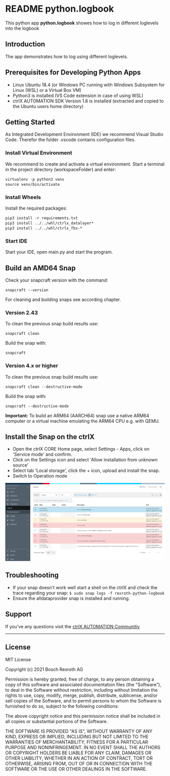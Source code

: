 # README python.logbook

This python app __python.logbook__ showes how to log in different loglevels into the logbook

## Introduction

The app demonstrates how to log using different loglevels.


## Prerequisites for Developing Python Apps

* Linux Ubuntu 18.4 (or Windows PC running with Windows Subsystem for Linux (WSL) or a Virtual Box VM)
* Python3 is installed (VS Code extension in case of using WSL) 
* ctrlX AUTOMATION SDK Version 1.8 is installed (extracted and copied to the Ubuntu users home directory)

## Getting Started

As Integrated Development Environment (IDE) we recommend Visual Studio Code.
Therefor the folder .vscode contains configuration files.

### Install Virtual Environment

We recommend to create and activate a virtual environment. Start a terminal in the project directory (workspaceFolder) and enter:

    virtualenv -p python3 venv
    source venv/bin/activate

### Install Wheels

Install the required packages:

    pip3 install -r requirements.txt
    pip3 install ../../whl/ctrlx_datalayer*
    pip3 install ../../whl/ctrlx_fbs-*

### Start IDE

Start your IDE, open main.py and start the program.

## Build an AMD64 Snap

Check your snapcraft version with the command:

    snapcraft --version

For cleaning and building snaps see according chapter.

### Version 2.43

To clean the previous snap build results use:

    snapcraft clean

Build the snap with:

    snapcraft

### Version 4.x or higher

To clean the previous snap build results use:

    snapcraft clean --destructive-mode

Build the snap with:

    snapcraft --destructive-mode

__Important:__  To build an ARM64 (AARCH64) snap use a native ARM64 computer or a virtual machine emulating the ARM64 CPU e.g. with QEMU.


## Install the Snap on the ctrlX

* Open the ctrlX CORE Home page, select Settings - Apps, click on 'Service mode' and confirm.
* Click on the Settings icon and select 'Allow installation from unknown source'
* Select tab 'Local storage', click the + icon, upload and install the snap.
* Switch to Operation mode

![logbook](docs/images/python.logbook/loglevels.png)


## Troubleshooting

* If your snap doesn't work well start a shell on the ctrlX and check the trace regarding your snap: `$ sudo snap logs -f rexroth-python-logbook`
* Ensure the alldataprovider snap is installed and running.

## Support

If you've any questions visit the [ctrlX AUTOMATION Communitiy](https://developer.community.boschrexroth.com/)

___

## License

MIT License

Copyright (c) 2021 Bosch Rexroth AG

Permission is hereby granted, free of charge, to any person obtaining a copy
of this software and associated documentation files (the "Software"), to deal
in the Software without restriction, including without limitation the rights
to use, copy, modify, merge, publish, distribute, sublicense, and/or sell
copies of the Software, and to permit persons to whom the Software is
furnished to do so, subject to the following conditions:

The above copyright notice and this permission notice shall be included in all
copies or substantial portions of the Software.

THE SOFTWARE IS PROVIDED "AS IS", WITHOUT WARRANTY OF ANY KIND, EXPRESS OR
IMPLIED, INCLUDING BUT NOT LIMITED TO THE WARRANTIES OF MERCHANTABILITY,
FITNESS FOR A PARTICULAR PURPOSE AND NONINFRINGEMENT. IN NO EVENT SHALL THE
AUTHORS OR COPYRIGHT HOLDERS BE LIABLE FOR ANY CLAIM, DAMAGES OR OTHER
LIABILITY, WHETHER IN AN ACTION OF CONTRACT, TORT OR OTHERWISE, ARISING FROM,
OUT OF OR IN CONNECTION WITH THE SOFTWARE OR THE USE OR OTHER DEALINGS IN THE
SOFTWARE.

